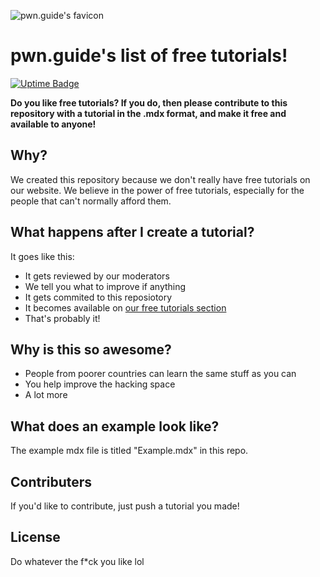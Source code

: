 
![pwn.guide's favicon](https://pwn.guide/favicon.ico)
# pwn.guide's list of free tutorials!
[![Uptime Badge](https://uptime.betterstack.com/status-badges/v1/monitor/wkbf.svg)](https://status.pwn.guide)

**Do you like free tutorials? If you do, then please contribute to this repository with a tutorial in the .mdx format, and make it free and available to anyone!**

## Why?
We created this repository because we don't really have free tutorials on our website. We believe in the power of free tutorials, especially for the people that can't normally afford them.

## What happens after I create a tutorial?
It goes like this:
* It gets reviewed by our moderators
* We tell you what to improve if anything
* It gets commited to this reposiotory
* It becomes available on [our free tutorials section](https://pwn.guide/tutorials)
* That's probably it!





## Why is this so awesome?

* People from poorer countries can learn the same stuff as you can
* You help improve the hacking space
* A lot more

## What does an example look like?
 
The example mdx file is titled "Example.mdx" in this repo.


## Contributers

<!-- ALL-CONTRIBUTORS-LIST:START -->
<!-- prettier-ignore-start -->
<!-- markdownlint-disable -->

<!-- markdownlint-restore -->
<!-- prettier-ignore-end -->

<!-- ALL-CONTRIBUTORS-LIST:END -->

If you'd like to contribute, just push a tutorial you made!

## License
Do whatever the f*ck you like lol
